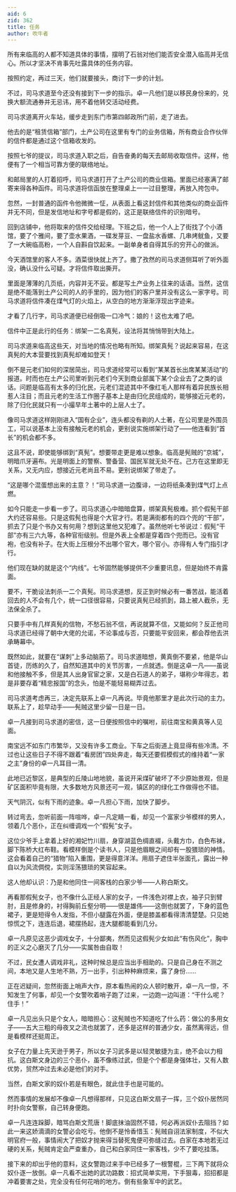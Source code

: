 ```yaml
---
aid: 6
zid: 362
title: 任务
author: 吹牛者
---
```


所有来临高的人都不知道具体的事情，摆明了石翁对他们能否安全潜入临高并无信心。所以才坚决不肯事先吐露具体的任务内容。

按照约定，再过三天，他们就要接头，商讨下一步的计划。

不过，司马求道至今还没有接到下一步的指示。卓一凡他们是以移民身份来的，兑换大额流通券并无忌讳，用不着他转交活动经费。

司马求道离开火车站，缓步走到东门市第四邮政所门前，走了进去。

他去的是“租赁信箱”部门，土产公司在这里有专门的业务信箱，所有商业合作伙伴的信件都是通过这个信箱收发的。

按照七爷的提议，司马求道入职之后，自告奋勇的每天去邮局收取信件。这样，他便有了一个相当可靠方便的联络地址。

和邮局里的人打着招呼，司马求道打开了土产公司的商业信箱。里面已经塞满了邮寄来得各种函件。司马求道将信函放在整理桌上一一过目整理，再放入挎包中。

忽然，一封普通的函件令他微微一怔，从表面上看这封信件和其他类似的商业函件并无不同，但是发信地址和字号都是假的，这正是联络信件的识别暗号。

回到店铺中，他将取来的信件交给经理。下班之后，他一个人上了街找了个小酒馆，要了个雅间，要了壶水果酒，一碟发芽豆、一盘盐水香螺、几串烤鱿鱼，又要了一大碗临高粉，一个人自斟自饮起来。一副单身者自得其乐的穷开心的做派。

今天酒馆里的客人不多。酒菜很快就上齐了。撒了孜然的司马求道侧耳听了听外面没，确认没什么可疑。才将信件取出撕开。

里面是薄薄的几页纸，内容并无不妥。都是写土产业务上往来的话语。当然，这信是绝不能落到土产公司的人的手里的，因为他们的客户里并没有这么一家字号。司马求道将信件凑在煤气灯的火焰上，从空白的地方渐渐浮现出字迹来。

才看了几行字，司马求道便已经倒吸一口冷气：娘的！这也太难了吧。

信件中正是此行的任务：绑架一二名真髡，设法将其悄悄带到大陆上。

司马求道来临高这些天，对当地的情况也略有所知。绑架真髡？说起来容易，在这真髡的大本营要找到真髡却难如登天！

倒不是元老们如何的深居简出，司马求道经常可以看到“某某首长出席某某活动”的报道。时而也在土产公司里听到元老们今天到商业部属下某个企业去了之类的谈话。问题是临高有太多的归化民，元老们混迹其中不像红毛人那样有着异民族长相惹人注目；而且元老的生活工作圈子基本上是由归化民组成的，能够接近元老的，除了归化民就只有一小撮早年土著中的上层人士了。

像司马求道这样刚刚进入“国有企业”，连头都没有剃的人土著，在公司里是外围员工，可以说基本上没有接触元老的机会，更别说实施绑架行动了——他连看到“首长”的机会都不多。

这且不说，即使能够绑到“真髡”。想要带走更是难以想象。临高是髡贼的“京城”，明暗爪牙遍布。光是明面上的警察、警备营、国民军就无处不在。己方在这里即无关系，又无内应，想接近元老尚且不易。更别说绑架了带走了。

“这是哪个混蛋想出来的主意？！”司马求道一边腹诽，一边将纸条凑到煤气灯上点燃。

如今只能走一步看一步了。司马求道心中暗暗盘算，绑架真髡极难。抓个假髡干部大约还容易些。只是这假髡也得是个大官才行。若是满街都有的四个兜的“干部”，抓去了只是个书办又有何用？想到这里他又犯难了。虽然他听七爷说过：假髡“干部”亦有三六九等，各种官衔级别。但是外表上全都是穿着四个兜而已。没有官袍，也没有补子。在大街上压根分不出哪个官大，哪个官小。亦得有人专门指引才行。

他们现在缺的就是这个“内线”。七爷固然能够提供不少重要讯息，但是始终不肯露面。

要不，干脆设法刺杀一二个真髡。司马求道想，反正到时候必有一番苦战，能活着回去的人不会有几个，统一口径很容易，只要说真髡已经抓到，路上被人截杀，无法保全杀了。

只要手中有几样真髡的信物，不愁石翁不信，再说就算不信，又能如何？反正他司马求道已经得了朝中大佬的允诺，不论事成与否，只要能平安回来，都会荐他去洪承畴幕中。

既然如此，就要在“谋刺”上多动脑筋了。司马求道暗想，黄真倒不要紧，他是华山首徒，历练的久了，自然知道其中的关节厉害，一点就透。倒是这卓一凡——虽说和他接触不多，但是其人出身官宦之家，又是白石道人的弟子，堪称少年得志，若是非要存着“精忠报国”的念头，怕是不能轻易糊弄过去。

司马求道考虑再三，决定先联系上卓一凡再说。毕竟他那里才是此次行动的主力。联系上了，趁早动手——髡贼这里少留一日是一日。

卓一凡接到司马求道的密信，这一日便按照信中的嘱咐，前往南宝和黄真等人见面。

南宝远不如东门市繁华，又没有许多工商业。下车之后街道上竟显得有些冷清。不过也让这些日子不得不跟着“看房团”四处奔走，每天还要假模假式的维持着“一家之主”身份的卓一凡耳目一清。

此地已近黎区，是典型的丘陵山地地貌，虽说开采煤矿破坏了不少原始景观，但是矿区面积毕竟有限，大多数地方风景还可一观，镇区的的绿化工作做得也不错。

天气阴沉，似有下雨的迹象。卓一凡担心下雨，加快了脚步。

转过弯去，忽听前面一阵喧哗，卓一凡定睛一看，却见一个富家少爷模样的男人，领着几个恶仆，正在纠缠调戏一个“假髡”女子。

这位少爷手上拿着上好的湘妃竹川扇，身穿湖蓝色绸直裰，头戴方巾，白色布袜，脚下陈桥大红布鞋。看模样倒是个读书人，只是他眉眼之间却有一股猥琐的神情。这会看着自己的“猎物”陷入重围，更是得意洋洋。用扇子遮住半张面孔，露出一种自以为风流倜傥，实则淫荡猥琐的笑容起来。

这人他却认识：乃是和他同住一间客栈的白家少爷——人称白斯文。

再看那假髡女子，也不像什么正经人家的女子，一件浅色对襟上衣，袖子只到臂肘，且是修身的，衬得胸前丘壑分明——很是雄伟——这倒也就罢了，下身的蓝色裙子，更是短得令人发指，不但小腿露在外面，便是膝盖都看得清清楚楚。只见她惊慌之下，连连后退，裙摆扬起，连大腿都能看到几分。

卓一凡原见这恶少调戏女子，十分鄙夷，然而见这假髡少女如此“有伤风化”，胸中的正义之心磨灭了几分——实属咎由自取！

不过，民女遭人调戏非礼，这种时候总是应当出手相助的。只是自己身在不测之间，本地又是人生地不熟，万一出手，引出种种麻烦来，露了身份……

正在迟疑间，忽然街面上哨声大作，原本看热闹的众人顿时散开，卓一凡一惊，不知发生了何事，却见一个女警吹着哨子跑了过来，一边跑一边叫道：“干什么呢？住手！”

卓一凡见出头只是个女人，暗暗担心：这髡贼也不知道吃了什么药：做公的多用女子——五大三粗的母夜叉之流也就罢了，还多是这样的普通少女，虽然离得远，但是看模样还挺周正。

女子在力量上先天逊于男子，所以女子习武多是以轻灵敏捷为主，绝不会以力相抗。这白斯文身边的三个恶仆，虽不像练过武，但是个个都是身强体壮，又有人数优势，贸然冲过去未必是他们的对手。

当然，白斯文家的奴仆若是有眼色，就此住手也是可能的。

然而事情的发展却不像卓一凡想得那样，只见这白斯文扇子一挥，三个奴仆居然同时扑向女警察，自己转身便跑。

卓一凡连连跺脚，暗骂白斯文荒唐！脚底抹油固然不错，何必再派奴仆去阻挡？如此一来这娇滴滴的女警必会吃亏。他倒不是怜香惜玉：髡贼自诩法家制度，不似大明官府一般，事情闹大了把奴才抛来得当替死鬼便可弥缝过去。白家在本地若无过硬的关系，髡贼肯定会严查重办，自己和白家同住一家客栈，少不了要吃挂落。

接下来的却出乎他的意料，这女警跑过来手中已经多了一根警棍，三下两下就将众奴仆逐一放倒。卓一凡看不出她的武功路数：招式简单实用，下手狠毒，招招都是冲着要害之处，完全没有任何花哨的地方。倒有些象军中的武艺。
